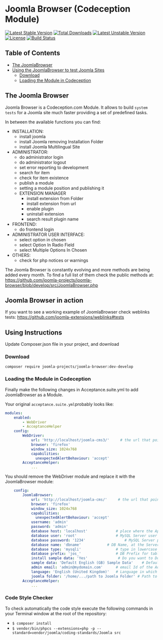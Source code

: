 # Joomla Browser (Codeception Module)
[![Latest Stable Version](https://poser.pugx.org/joomla-projects/joomla-browser/v/stable)](https://packagist.org/packages/joomla-projects/joomla-browser) [![Total Downloads](https://poser.pugx.org/joomla-projects/joomla-browser/downloads)](https://packagist.org/packages/joomla-projects/joomla-browser) [![Latest Unstable Version](https://poser.pugx.org/joomla-projects/joomla-browser/v/unstable)](https://packagist.org/packages/joomla-projects/joomla-browser) [![License](https://poser.pugx.org/joomla-projects/joomla-browser/license)](https://packagist.org/packages/joomla-projects/joomla-browser)  [![Build Status](https://ci.joomla.org/api/badges/joomla-projects/joomla-browser/status.svg?branch=4.0.0)](https://ci.joomla.org/joomla-projects/joomla-browser)

## Table of Contents

* [The JoomlaBrowser](#the-joomla-browser)
* [Using the JoomlaBrowser to test Joomla Sites](#using-instructions)
  * [Download](#download)
  * [Loading the Module in Codeception](loading-the-module-in-codeception)

## The Joomla Browser
Joomla Browser is a Codeception.com Module. It allows to build `system tests` for a Joomla site much faster providing a set of predefined tasks. 

In between the available functions you can find:

* INSTALLATION:
  * install joomla
  * install Joomla removing Installation Folder
  * install Joomla Multilingual Site
* ADMINISTRATOR:
  * do administrator login
  * do administrator logout
  * set error reporting to development
  * search for item
  * check for item existence
  * publish a module
  * setting a module position and publishing it
  * EXTENSION MANAGER
    * install extension from Folder
    * install extension from url
    * enable plugin
    * uninstall extension
    * search result plugin name
* FRONTEND:
  * do frontend login
* ADMINISTRATOR USER INTERFACE:
  * select option in chosen
  * select Option In Radio Field
  * select Multiple Options In Chosen
* OTHERS:
  * check for php notices or warnings


The Joomla Browser is constantly evolving and more methods are being added every month. 
To find a full list of them check the public methods at: https://github.com/joomla-projects/joomla-browser/blob/develop/src/JoomlaBrowser.php


## Joomla Browser in action
If you want to see a working example of JoomlaBrowser check weblinks tests: https://github.com/joomla-extensions/weblinks#tests

## Using Instructions
Update Composer.json file in your project, and download

### Download

```
composer require joomla-projects/joomla-browser:dev-develop
```

### Loading the Module in Codeception

Finally make the following changes in Acceptance.suite.yml to add JoomlaBrowser as a Module. 

Your original `acceptance.suite.yml`probably looks like:

```yaml
modules:
    enabled:
        - WebDriver
        - AcceptanceHelper
    config:
        WebDriver:
            url: 'http://localhost/joomla-cms3/'     # the url that points to the joomla cms
            browser: 'firefox'
            window_size: 1024x768
            capabilities:
              unexpectedAlertBehaviour: 'accept'
        AcceptanceHelper:
            ...
```

You should remove the WebDriver module and replace it with the JoomlaBrowser module:

```yaml
    config:
        JoomlaBrowser:
            url: 'http://localhost/joomla-cms/'     # the url that points to the joomla installation at /tests/system/joomla-cms
            browser: 'firefox'
            window_size: 1024x768
            capabilities:
              unexpectedAlertBehaviour: 'accept'
            username: 'admin'
            password: 'admin'
            database host: 'localhost'             # place where the Application is Hosted #server Address
            database user: 'root'                  # MySQL Server user ID, usually root
            database password: '1234'                  # MySQL Server password, usually empty or root
            database name: 'dbname'            # DB Name, at the Server
            database type: 'mysqli'                # type in lowercase one of the options: MySQL\MySQLi\PDO
            database prefix: 'jos_'                # DB Prefix for tables
            install sample data: 'Yes'              # Do you want to Download the Sample Data Along with Joomla Installation, then keep it Yes
            sample data: 'Default English (GB) Sample Data'    # Default Sample Data
            admin email: 'admin@mydomain.com'      # email Id of the Admin
            language: 'English (United Kingdom)'   # Language in which you want the Application to be Installed
            joomla folder: '/home/.../path to Joomla Folder' # Path to Joomla installation where we execute the tests
        AcceptanceHelper:
            ...
```

### Code Style Checker
To check automatically the code style execute the following commands in your Terminal window at the root of the repository:

- `$ composer install`
- `$ vendor/bin/phpcs --extensions=php -p --standard=vendor/joomla/coding-standards/Joomla src`
